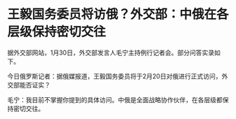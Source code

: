 # 王毅国务委员将访俄？外交部：中俄在各层级保持密切交往

据外交部网站，1月30日，外交部发言人毛宁主持例行记者会。部分问答实录如下。

今日俄罗斯记者：据俄媒报道，王毅国务委员将于2月20日对俄进行正式访问，外交部能否证实？

毛宁：我目前不掌握你提到的具体访问。中俄是全面战略协作伙伴，在各层级都保持密切交往。

